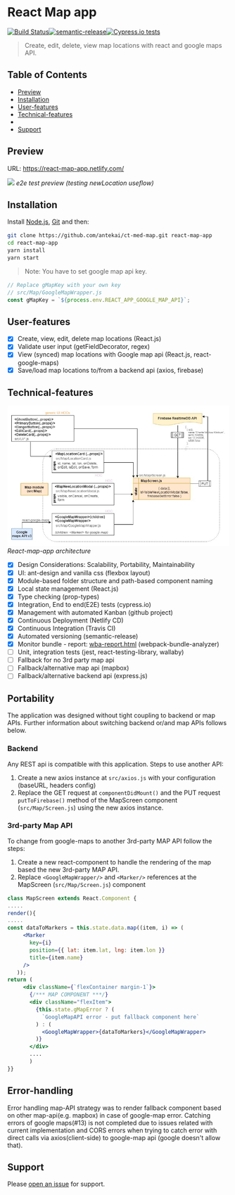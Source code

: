# React Map app

[![Build Status](https://travis-ci.org/antekai/ct-med-map.svg?branch=master)](https://travis-ci.org/antekai/ct-med-map)[![semantic-release](https://img.shields.io/badge/%20%20%F0%9F%93%A6%F0%9F%9A%80-semantic--release-e10079.svg)](https://github.com/semantic-release/semantic-release)[![Cypress.io tests](https://img.shields.io/badge/cypress.io-tests-green.svg?style=flat-square)](https://cypress.io)

> Create, edit, delete, view map locations with react and google maps API.

## Table of Contents

- [Preview](#preview)
- [Installation](#installation)
- [User-features](#user-features)
- [Technical-features](#Technical-features)
-
- [Support](#support)

## Preview

URL: https://react-map-app.netlify.com/

![](react-map-app-cy.gif)
_e2e test preview (testing newLocation useflow)_

## Installation

Install [Node.js](https://nodejs.org/en/), [Git](https://git-scm.com/) and then:

```sh
git clone https://github.com/antekai/ct-med-map.git react-map-app
cd react-map-app
yarn install
yarn start
```

> Note: You have to set google map api key.

```js
// Replace gMapKey with your own key
// src/Map/GoogleMapWrapper.js
const gMapKey = `${process.env.REACT_APP_GOOGLE_MAP_API}`;
```

## User-features

- [x] Create, view, edit, delete map locations (React.js)
- [x] Validate user input (getFieldDecorator, regex)
- [x] View (synced) map locations with Google map api (React.js, react-google-maps)
- [x] Save/load map locations to/from a backend api (axios, firebase)

## Technical-features

![](react-map-app-arch.jpg)  
_React-map-app architecture_

- [x] Design Considerations: Scalability, Portability, Maintainability
- [x] UI: ant-design and vanilla css (flexbox layout)
- [x] Module-based folder structure and path-based component naming
- [x] Local state management (React.js)
- [x] Type checking (prop-types)
- [x] Integration, End to end(E2E) tests (cypress.io)
- [x] Management with automated Kanban (github project)
- [x] Continuous Deployment (Netlify CD)
- [x] Continuous Integration (Travis CI)
- [x] Automated versioning (semantic-release)
- [x] Monitor bundle - report: [wba-report.html](http://htmlpreview.github.io/?https://github.com/antekai/ct-med-map/blob/master/bundleReports/wba-report.html) (webpack-bundle-analyzer)
- [ ] Unit, integration tests (jest, react-testing-library, wallaby)
- [ ] Fallback for no 3rd party map api
- [ ] Fallback/alternative map api (mapbox)
- [ ] Fallback/alternative backend api (express.js)

## Portability

The application was designed without tight coupling to backend or map APIs. Further information about switching backend or/and map APIs follows below.

### Backend

Any REST api is compatible with this application. Steps to use another API:

1. Create a new axios instance at `src/axios.js` with your configuration (baseURL, headers config)
2. Replace the GET request at `componentDidMount()` and the PUT request `putToFirebase()` method of the MapScreen component (`src/Map/Screen.js`) using the new axios instance.

### 3rd-party Map API

To change from google-maps to another 3rd-party MAP API follow the steps:

1. Create a new react-component to handle the rendering of the map based the new 3rd-party MAP API.
2. Replace `<GoogleMapWrapper/>` and `<Marker/>` references at the MapScreen (`src/Map/Screen.js`) component

```jsx
class MapScreen extends React.Component {
.....
render(){
.....
const dataToMarkers = this.state.data.map((item, i) => (
     <Marker
       key={i}
       position={{ lat: item.lat, lng: item.lon }}
       title={item.name}
     />
   ));
return (
     <div className={`flexContainer margin-1`}>
       {/*** MAP COMPONENT ***/}
       <div className="flexItem">
         {this.state.gMapError ? (
           `GoogleMapAPI error - put fallback component here`
         ) : (
           <GoogleMapWrapper>{dataToMarkers}</GoogleMapWrapper>
         )}
       </div>
       ....
       )
}}
```

## Error-handling

Error handling map-API strategy was to render fallback component based on other map-api(e.g. mapbox) in case of google-map error. Catching errors of google maps(#13) is not completed due to issues related with current implementation and CORS errors when trying to catch error with direct calls via axios(client-side) to google-map api (google doesn't allow that).

## Support

Please [open an issue](https://github.com/antekai/ct-med-map/issues/new) for support.
